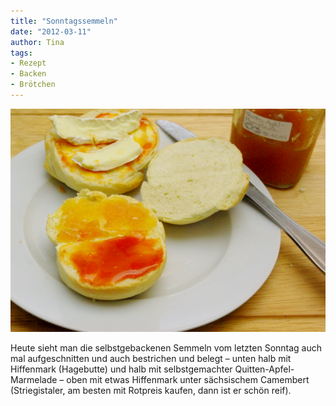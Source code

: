 ```yaml
---
title: "Sonntagssemmeln"
date: "2012-03-11" 
author: Tina
tags:
- Rezept
- Backen
- Brötchen
---
```


[![](images/imgp8685.jpg "Sonntagssemmel")](http://apfeleimer.wordpress.com/2012/03/11/sonntagssemmeln/imgp8685/)

Heute sieht man die selbstgebackenen Semmeln vom letzten Sonntag auch mal aufgeschnitten und auch bestrichen und belegt – unten halb mit Hiffenmark (Hagebutte) und halb mit selbstgemachter Quitten-Apfel-Marmelade – oben mit etwas Hiffenmark unter sächsischem Camembert (Striegistaler, am besten mit Rotpreis kaufen, dann ist er schön reif).
